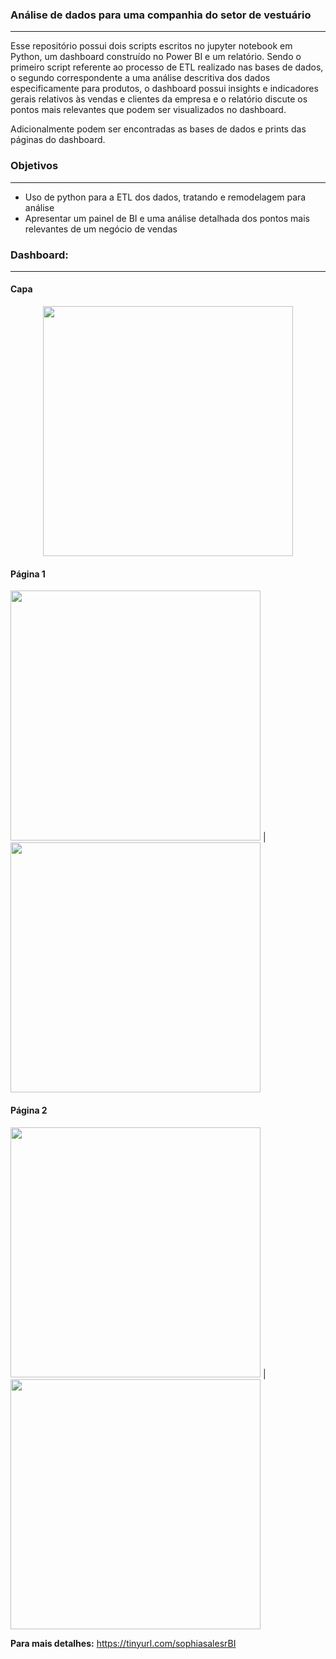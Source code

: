 ### Análise de dados para uma companhia do setor de vestuário
<hr class="style1">

Esse repositório possui dois scripts escritos no jupyter notebook em Python, um dashboard construído no Power BI e um relatório. 
Sendo o primeiro script referente ao processo de ETL realizado nas bases de dados, o segundo correspondente a uma análise descritiva dos dados especificamente para produtos, o dashboard possui insights e indicadores gerais relativos às vendas e clientes da empresa e o relatório discute os pontos mais relevantes que podem ser visualizados no dashboard. 

Adicionalmente podem ser encontradas as bases de dados e prints das páginas do dashboard.

### Objetivos
<hr class="style1">

- Uso de python para a ETL dos dados, tratando e remodelagem para análise
- Apresentar um painel de BI e uma análise detalhada dos pontos mais relevantes de um negócio de vendas


### Dashboard: <br />
<hr class="style1">

#### Capa
<p align="center">
<img src=https://user-images.githubusercontent.com/52143378/165175093-e8707339-cf44-4cdd-a10a-a06bc3176a21.jpeg width=400>  
 </p>

#### Página 1
<p align="center">

<img src="https://user-images.githubusercontent.com/52143378/159502623-d2c4d99e-a1f5-4b74-a6c7-147909f8a976.jpg" width=400> | <img src= "https://user-images.githubusercontent.com/52143378/159502631-6694fd15-5f3a-47f7-810c-b88c194017e4.jpg" width=400> <br />
</p>

#### Página 2
<p align="center">

<img src= "https://user-images.githubusercontent.com/52143378/159502633-3bb2320f-cd1e-4c27-b922-c61de6b9d791.jpg" width=400> |  <img src= "https://user-images.githubusercontent.com/52143378/159502637-70357646-6e07-4e39-bba2-93bd6713bad6.jpg" width=400> <br />
</p>

**Para mais detalhes:** https://tinyurl.com/sophiasalesrBI

